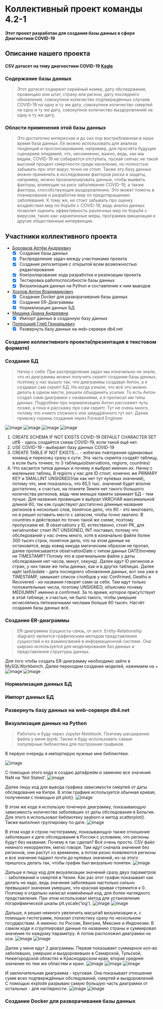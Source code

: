 # Коллективный проект команды 4.2-1
#### Этот проект разработан для создания базы данных в сфере Диагностики COVID-19
## Описание нашего проекта
#### CSV датасет на тему диагностики COVID-19 [Kagle](https://www.kaggle.com/datasets/sudalairajkumar/novel-corona-virus-2019-dataset/data)
### Содержание базы данных 
> Этот датасет содержит серийный номер, дату обследования, провинцию или штат, страну или регион, дату последнего обновления, совокупное количество подтверждённых случаев COVID-19 на одну и ту же дату, совокупное количество смертей на одну и ту же дату, совокупное количество выздоровлений на одну и ту же дату.
### Области применения этой базы данных
> Это достаточно интересная и до сих пор востребованная в наше время база данных. Её можно использовать для анализа тенденций и прогонозирования, например, для просчёта будущих сценариев эпидемий, что, несомненно, важно, ведь, как мы видим, COVID-19 не собирается отступать, пускай сейчас не такой высокий процент смертности среди населения, но полностью забывать про этот вирус точно не стоит. Также эту базу данных можно применить в исследовании факторов риска и защиты, например, можно проанализировать данные, чтобы выявить факторы, влияющие на риск заболевания COVID-19, а также факторы, способствующие выздоровлению. Это может помочь в планировании и разработке мер по предотвращению заболевания. К тому же, не стоит забывать про оценку воздействия мер по борьбе с COVID-19, ведь анализ данных позволит оценить эффективность различных мер по борьбе с вирусом, таких как: карантинные меры, программа вакцинации и другие общественные интервенции.
## Участники коллективного проекта
* [Боровков Артём Андреевич](https://github.com/Scorpiortem)
    - [x] Создание базы данных
    - [x] Распределение задач между участниками проекта
    - [x] Создания репозитория с открытой всем возможностью редактирования
    - [x] Контролирование хода разработки и реализации проекта
    - [x] Тестировка работоспособности базы данных
    - [x] Визуализация данных на Python и составление к ним выводов
* [Хохлов Антон Владимирович](https://github.com/antonkhokhlow)
    - [x] Создание Docker для разворачивания базы данных
    - [x] Создание ER-Диаграммы
    - [x] Нормализация данных БД
* [Мишина Диана Андреевна](https://github.com/MishinaDiana)
    - [x] Импорт данных в созданную базу данных
* [Попроцкий Глеб Геннадьевич](https://github.com/godleifrg)
    - [x] Развернуть базу данных на web-сервере db4.net
### Создание коллективного проекта(презентация в текстовом формате)
### Создание БД
> Начну с себя. При распределении задач мы изначально не знали, что из диаграммы можно получить скрипт создания базы данных, поэтому у нас вышло так, что диаграммы создавал Антон, а я создавал сам скрипт БД. Но когда узнали, что всё это можно делать в одном месте, решили объединить усилия. То есть Антон создал сами диаграмки с названиями, а я прописал им типы данных. Подробнее про нормализацию Антон расскажет чуть позже, а пока я расскажу про сам скрипт. Тут не очень много, потому что нчиего сложного или замудрённого тут нет. Далее привожу скрины создания через Forward Engineer

![image](https://github.com/Scorpiortem/4.2-1/assets/147166471/c7375cd4-a59b-45c8-abe1-7bb0e1ffeb04)
![image](https://github.com/Scorpiortem/4.2-1/assets/147166471/ddcecd6f-f9dd-44fc-bc0a-a5e7abf139f8)
![image](https://github.com/Scorpiortem/4.2-1/assets/147166471/0ca51b3e-6d21-4db1-8bbe-74eb61e36dd6)
![image](https://github.com/Scorpiortem/4.2-1/assets/147166471/d70a2d89-7dbf-4a2c-a919-e07642e858b8)

1. CREATE SCHEMA IF NOT EXISTS COVID-19 DEFAULT CHARACTER SET utf8 - здесь создаётся схема COVID-19, если такой ещё нет.
2. USE COVID-19 - выбирает базу данных COVID-19
3. CREATE TABLE IF NOT EXISTS.... - избегаю повторения одинаковых команд и перехожу сразу к сути. Эта часть скрипта создаёт таблицу, а если быть точнее, то 3 таблицы(observations, regions, countries)
4. Что касается типов данных и почему я выбрал именно их. Начну с маленьких таблиц. В regions у нас для ID стоит, конечно же PRIMARY KEY и SMALLINT UNSIGNED(так как нет тут нулевых значений), потому что, мне показалось, что 65,5 тыс. значений будет вполне достаточно, к счастью, на планете Земля нет такого большого количества регионов, ведь чем меньше памяти занимает БД - тем лучше. Для названия провинции я выбрал VARCHAR максимальной длиной 60, так как существуют достаточно длинные названия регионов в несколько слов, понятное дело, что 60 - это многовато, но я решил оставить место с запасом, чтобы точно хватило. В countries я действовал по точно такой же схеме, поэтому пропускаем её. В observations у ID, естественно, стоит PK, для serialnumber стоит INT UNSIGNED, INT поставил, потому что обследований у нас очень много, хотя в изначально файле более 300 тысяч строк, понятное дело, что на этом данные не остановятся, ведь ковид никуда магическим образом не пропал, далее прописывается observationDate с типом данных DATE(почему не TIMESTAMP? Потому что в оригинальном файле у даты обследования нет часов, минут, секунд). Далее идут ID региноов и стран, у них такие же типы данных, как и в других таблицах. Далее идёт lastUpdate - дата последнего обновления данных, вот она уже в TIMESTAMP, замыкает список столбцов у нас Confirmed, Deaths и Recovered - их названия говорят сами за себя. Там идут только положительные числа, поэтому UNSIGNED, объясняю почему MEDIUMINT именно в confirmed. За то время, которое присутствует в этой таблице, к счастью, не было такого, чтобы умершие исчислялись пятизначными числами больше 60 тысяч. Насчёт создания базы данных всё.

### Создание ER-диаграммы

> ER-диаграмма (сущность-связь, от англ. Entity-Relationship diagram) является графическим методом представления сущностей и их взаимосвязей в информационной системе. Она широко используется для моделирования баз данных и представления структуры данных.

Для того чтобы создать ER-диаграмму необходимо зайти в MySQLWorkbench.
Далее переходим создание моделей, нажимаем на + ![image](https://github.com/Scorpiortem/4.2-1/assets/147417257/ea71a39e-7744-4c6d-85ac-25237308f4eb) ![image](https://github.com/Scorpiortem/4.2-1/assets/147417257/bf19f7c6-e6b0-4fb6-84d2-164173bd6c53)
### Нормализация данных БД

### Импорт данных БД

### Развернуть базу данных на web-сервере db4.net

### Визуализация данных на Python
> Работать я буду через Jupyter Notebook. Поэтому расширение файла у меня ipynb. Также я буду использовать самые популярные библиотеки для построения графиков.

В первую очередь я импортирую нужные мне библиотеки.

![image](https://github.com/Scorpiortem/4.2-1/assets/147166471/c4781c57-931f-48f3-8643-41d2b1b183b4)

С помощью этого кода я создаю датафрейм и заменяю все значения NaN на 'Not Stated'.
![image](https://github.com/Scorpiortem/4.2-1/assets/147166471/46617bbf-3290-4964-acbc-9cd464a71011)

Далее пишу код для вывода графика зависимости смертей от даты обследования на Кипре. В этом графике используется обычная кривая, полученная с помощью plt.plot().
![image](https://github.com/Scorpiortem/4.2-1/assets/147166471/b3d27407-d87a-415b-9019-3bb369db643a)

В этом же коде я использую точечную диаграмму, показывающую зависимость количества заболевших от даты обследования в Бельгии. Для этого я использовал библиотеку seaborn и метод scatterplot(). Также выполнил группировку по дате.
![image](https://github.com/Scorpiortem/4.2-1/assets/147166471/6634c7bc-2e9f-4ca6-a274-05bbad04666a)


В этом коде я строю гистограмму, показывающую также отношение заболевших к дате обследования в России с условием, что регионы будут без названия. Почему я так сделал? Всё очень просто. CSV файл немного некорректен, мягко говоря. Там идут сначала значения без регионов, они растут со временем, а потом резко появляются регионы и все значения падают почти до нулевых значений, из-за этого пришлось делать так, чтобы график был визуально понятен.
![image](https://github.com/Scorpiortem/4.2-1/assets/147166471/b74ba1d8-b32b-46bf-bd63-7d7bc83cbb52)

Дальше я пишу код для визуализации значений сразу двух параметров - заболеваний и смертей в Чехии. Как раз этот график показывает как делать не надо, ведь значения заболевших настолько сильно превышают значения умерших, что красная кривая стремится к 0. Поэтому я отдельно написал изменённый код, для более наглядного представления. При этом использовал метод для установления логарифмической шкалы plt.yscale('log').
![image](https://github.com/Scorpiortem/4.2-1/assets/147166471/5063f40a-f90e-4298-ae38-76ce119a4901)
![image](https://github.com/Scorpiortem/4.2-1/assets/147166471/f1c4dd42-7cb8-4782-8211-e3e55371d3c0)

Дальше, я решил немного увеличить масштаб визуализации и, с помощью гистограмм, показал статистику сразу по нескольким государствам. А именно: по России, Венгрии, Мексике и Индонезии. В самом коде я сгруппировал данные по названию страны и суммировал значения по каждому параметру. А потом расположил диаграмки на оси.
![image](https://github.com/Scorpiortem/4.2-1/assets/147166471/223082e9-6a78-46d5-84a2-cc747bd0e5e5)
![image](https://github.com/Scorpiortem/4.2-1/assets/147166471/762c459d-8f4f-4400-95b9-4f7c364d435e)

Далее у меня идут 2 диаграммы. Первая показывает суммарное кол-во заболевших, умерших и выздоровевших в Самарской, Тульской, Нижегородской областях и Краснодарском крае, вторая среднее значение по тем же областям и краю.
![image](https://github.com/Scorpiortem/4.2-1/assets/147166471/a0e3750a-f363-49c8-a90e-18a53261de05)
![image](https://github.com/Scorpiortem/4.2-1/assets/147166471/41287f36-53da-46a7-9630-60f27aa77ade)
![image](https://github.com/Scorpiortem/4.2-1/assets/147166471/b38691b0-6b6e-4952-ac4b-98377d6b4d74)

И заключительная диаграмма - круговая. Она показывает отношение сумм всех подтверждённых обследований, смертей и выздоровлений. С помощью explode разрываю самую большую часть диаграмки от остальных - для наглядности.
![image](https://github.com/Scorpiortem/4.2-1/assets/147166471/53814ab0-8730-4070-b029-af7c304df181)
![image](https://github.com/Scorpiortem/4.2-1/assets/147166471/62c2cd28-1474-4b7f-aa58-446b2461347a)



### Создание Docker для разворачивания базы данных
